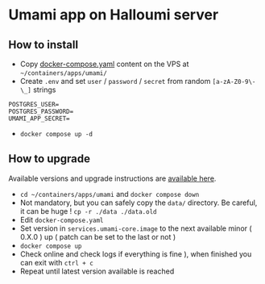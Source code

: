 # Umami app on Halloumi server

## How to install

- Copy [docker-compose.yaml](./docker-compose.yaml) content on the VPS at `~/containers/apps/umami/`
- Create `.env` and set `user` / `password` / `secret` from random `[a-zA-Z0-9\-\_]` strings
```dotenv
POSTGRES_USER=
POSTGRES_PASSWORD=
UMAMI_APP_SECRET=
```
- `docker compose up -d`

## How to upgrade

Available versions and upgrade instructions are [available here](https://github.com/umami-software/umami/pkgs/container/umami/versions). 

- `cd ~/containers/apps/umami` and `docker compose down`
- Not mandatory, but you can safely copy the `data/` directory. Be careful, it can be huge ! `cp -r ./data ./data.old`
- Edit `docker-compose.yaml`
- Set version in `services.umami-core.image` to the next available minor ( 0.X.0 ) up ( patch can be set to the last or not )
- `docker compose up`
- Check online and check logs if everything is fine ), when finished you can exit with `ctrl + c`
- Repeat until latest version available is reached